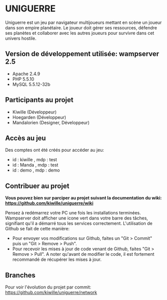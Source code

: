 # UNIGUERRE

Uniguerre est un jeu par navigateur multijoueurs mettant en scène un joueur dans son empire planétaire. Le joueur doit gérer ses ressources, défendre ses planètes et collaborer avec les autres joueurs pour survivre dans cet univers hostile.

## Version de développement utilisée: wampserver 2.5

- Apache 2.4.9
- PHP 5.5.10
- MySQL 5.5.12-32b

## Participants au projet

- Kiwille (Développeur)
- Hoegarden (Développeur)
- Mandalorien (Designer, Développeur)

## Accès au jeu

Des comptes ont été créés pour accéder au jeu:
- id : kiwille , mdp : test 
- id : Manda , mdp : test
- id : demo , mdp : demo

## Contribuer au projet

**Vous pouvez bien sur parciper au projet suivant la documentation du wiki:
https://github.com/kiwille/uniguerre/wiki**

Pensez à redémarrez votre PC une fois les installations terminées.
Wampserver doit afficher une icone vert dans votre barre des tâches, signifiant qu'il a démarré tous les services correctement.
L'utilisation de Github se fait de cette manière:
- Pour envoyer vos modifications sur Github, faites un "Git > Commit" puis un "Git > Remove > Push".
- Pour recevoir les mises à jour de code venant de Github, faites "Git > Remove > Pull".
A noter qu'avant de modifier le code, il est fortement recommandé de récupérer les mises à jour.

## Branches

Pour voir l'évolution du projet par commit: https://github.com/kiwille/uniguerre/network
